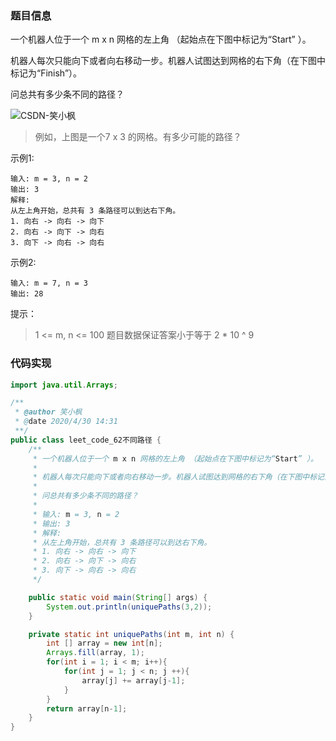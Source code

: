 ### 题目信息

一个机器人位于一个 m x n 网格的左上角 （起始点在下图中标记为“Start” ）。

机器人每次只能向下或者向右移动一步。机器人试图达到网格的右下角（在下图中标记为“Finish”）。

问总共有多少条不同的路径？

![CSDN-笑小枫](./image/62-1.jpg)

> 例如，上图是一个7 x 3 的网格。有多少可能的路径？

示例1:
~~~
输入: m = 3, n = 2
输出: 3
解释:
从左上角开始，总共有 3 条路径可以到达右下角。
1. 向右 -> 向右 -> 向下
2. 向右 -> 向下 -> 向右
3. 向下 -> 向右 -> 向右
~~~
示例2:
~~~
输入: m = 7, n = 3
输出: 28
~~~

提示：

> 1 <= m, n <= 100
> 题目数据保证答案小于等于 2 * 10 ^ 9

### 代码实现
~~~java
import java.util.Arrays;

/**
 * @author 笑小枫
 * @date 2020/4/30 14:31
 **/
public class leet_code_62不同路径 {
    /**
     * 一个机器人位于一个 m x n 网格的左上角 （起始点在下图中标记为“Start” ）。
     *
     * 机器人每次只能向下或者向右移动一步。机器人试图达到网格的右下角（在下图中标记为“Finish”）。
     *
     * 问总共有多少条不同的路径？
     *
     * 输入: m = 3, n = 2
     * 输出: 3
     * 解释:
     * 从左上角开始，总共有 3 条路径可以到达右下角。
     * 1. 向右 -> 向右 -> 向下
     * 2. 向右 -> 向下 -> 向右
     * 3. 向下 -> 向右 -> 向右
     */

    public static void main(String[] args) {
        System.out.println(uniquePaths(3,2));
    }

    private static int uniquePaths(int m, int n) {
        int [] array = new int[n];
        Arrays.fill(array, 1);
        for(int i = 1; i < m; i++){
            for(int j = 1; j < n; j ++){
                array[j] += array[j-1];
            }
        }
        return array[n-1];
    }
}
~~~